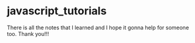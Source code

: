 # javascript_tutorials
 There is all the notes that I learned and I hope it gonna help for someone too. Thank you!!!
